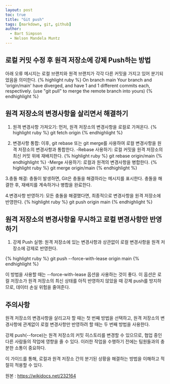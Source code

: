 ```yaml
---
layout: post
toc: true
title: "Git push"
tags: [markdown, git, github]
author:
  - Bart Simpson
  - Nelson Mandela Muntz
---
```




## 로컬 커밋 수정 후 원격 저장소에 강제 Push하는 방법

아래 오류 메시지는 로컬 브랜치와 원격 브랜치가 각각 다른 커밋을 가지고 있어 분기되었음을 의미한다. 
{% highlight ruby %}
On branch main
Your branch and 'origin/main' have diverged,
and have 1 and 1 different commits each, respectively.
  (use "git pull" to merge the remote branch into yours)
{% endhighlight %}


## 원격 저장소의 변경사항을 살리면서 해결하기

1. 원격 변경사항 가져오기: 먼저, 원격 저장소의 변경사항을 로컬로 가져온다.
{% highlight ruby %}
git fetch origin
{% endhighlight %}

2. 변경사항 통합: 이후,  git rebase 또는 git merge를 사용하여 로컬 변경사항을 원격 저장소의 변경사항과 통합한다.
-Rebase 사용하기: 로컬 커밋을 원격 저장소의 최신 커밋 위에 재배치한다.
{% highlight ruby %}
git rebase origin/main
{% endhighlight %}
-Merge 사용하기: 로컬과 원격의 변경사항을 병합한다.
{% highlight ruby %}
git merge origin/main
{% endhighlight %}

3.충돌 해결: 충돌이 발생하면, Git은 충돌을 해결하라는 메시지를 표시한다. 충돌을 해결한 후, 재배치를 계속하거나 병합을 완료한다.

4.변경사항 반영하기: 모든 충돌을 해결했다면, 최종적으로 변경사항을 원격 저장소에 반영한다.
{% highlight ruby %}
git push origin main
{% endhighlight %}

## 원격 저장소의 변경사항을 무시하고 로컬 변경사항만 반영하기

1. 강제 Push 실행: 원격 저장소에 있는 변경사항과 상관없이 로컬 변경사항을 원격 저장소에 강제로 반영한다.

{% highlight ruby %}
git push --force-with-lease origin main
{% endhighlight %}

이 방법을 사용할 때는 --force-with-lease 옵션을 사용하는 것이 좋다. 이 옵션은 로컬 저장소가 원격 저장소의 최신 상태를 아직 반영하지 않았을 때 강제 push를 방지하므로, 데이터 손실 위험을 줄여준다.

## 주의사항

원격 저장소의 변경사항을 살리고자 할 때는 첫 번째 방법을 선택하고, 원격 저장소의 변경사항에 관계없이 로컬 변경사항만 반영하려 할 때는 두 번째 방법을 사용한다.

강제 push(--force)는 원격 저장소의 커밋 히스토리를 변경할 수 있으므로, 협업 중인 다른 사람들의 작업에 영향을 줄 수 있다. 이러한 작업을 수행하기 전에는 팀원들과의 충분한 소통이 중요하다.

이 가이드를 통해, 로컬과 원격 저장소 간의 분기된 상황을 해결하는 방법을 이해하고 적절히 적용할 수 있다.

원본 : https://wikidocs.net/232164